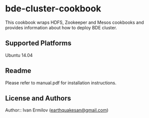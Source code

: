 # bde-cluster-cookbook

This cookbook wraps HDFS, Zookeeper and Mesos cookbooks and provides information about how to deploy BDE cluster.

## Supported Platforms

Ubuntu 14.04

## Readme

Please refer to manual.pdf for installation instructions.

## License and Authors

Author:: Ivan Ermilov (<earthquakesan@gmail.com>)
